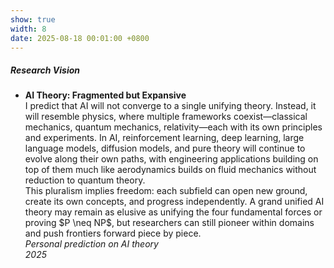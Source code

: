 ```yaml
---
show: true
width: 8
date: 2025-08-18 00:01:00 +0800
---
```

<div class="m-4">
    <h5>Research Vision</h5>
    <ul class="list-unstyled mb-1">
        <li class="media mb-1">
            <div class="media-body">
                <div><strong>AI Theory: Fragmented but Expansive</strong></div>
                <div class="small">
                    I predict that AI will not converge to a single unifying theory. 
                    Instead, it will resemble physics, where multiple frameworks coexist—classical mechanics, quantum mechanics, relativity—each with its own principles and experiments. 
                    In AI, reinforcement learning, deep learning, large language models, diffusion models, and pure theory will continue to evolve along their own paths, with engineering applications building on top of them much like aerodynamics builds on fluid mechanics without reduction to quantum theory.
                </div>
                <div class="small">
                    This pluralism implies freedom: each subfield can open new ground, create its own concepts, and progress independently. 
                    A grand unified AI theory may remain as elusive as unifying the four fundamental forces or proving $P \neq NP$, but researchers can still pioneer within domains and push frontiers forward piece by piece.
                </div>
                <div class="small d-flex">
                    <div><em>Personal prediction on AI theory</em></div>
                    <div class="mt-auto ml-auto no-break"><em>2025</em></div>
                </div>
            </div>
        </li>
    </ul>
</div>

